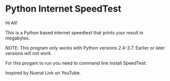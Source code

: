 # Python Internet SpeedTest 
 Hi All!

 This is a Python based internet speedtest that prints your result in megabytes. 

 NOTE: This program only works with Python versions 2.4-3.7. Earlier or later versions will not work.

 For this progam to run you need to command line install SpeedTest: <pip install speedtest-cli>

 Inspired by Nueral Link on YouTube. 


